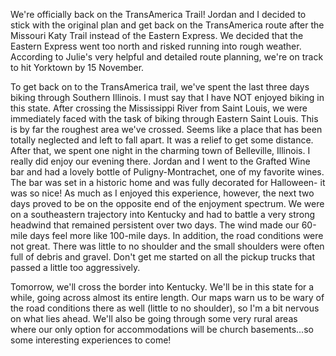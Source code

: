 We're officially back on the TransAmerica Trail!  Jordan and I decided to stick with the original plan and get back on the TransAmerica route after the Missouri Katy Trail instead of the Eastern Express.  We decided that the Eastern Express went too north and risked running into rough weather.  According to Julie's very helpful and detailed route planning, we're on track to hit Yorktown by 15 November.

To get back on to the TransAmerica trail, we've spent the last three days biking through Southern Illinois.  I must say that I have NOT enjoyed biking in this state.  After crossing the Mississippi River from Saint Louis, we were immediately faced with the task of biking through Eastern Saint Louis.  This is by far the roughest area we've crossed.  Seems like a place that has been totally neglected and left to fall apart.  It was a relief to get some distance.  After that, we spent one night in the charming town of Belleville, Illinois.  I really did enjoy our evening there.  Jordan and I went to the Grafted Wine bar and had a lovely bottle of Puligny-Montrachet, one of my favorite wines.  The bar was set in a historic home and was fully decorated for Halloween- it was so nice!  As much as I enjoyed this experience, however, the next two days proved to be on the opposite end of the enjoyment spectrum.  We were on a southeastern trajectory into Kentucky and had to battle a very strong headwind that remained persistent over two days.  The wind made our 60-mile days feel more like 100-mile days.  In addition, the road conditions were not great.  There was little to no shoulder and the small shoulders were often full of debris and gravel.  Don't get me started on all the pickup trucks that passed a little too aggressively.

Tomorrow, we'll cross the border into Kentucky.  We'll be in this state for a while, going across almost its entire length.  Our maps warn us to be wary of the road conditions there as well (little to no shoulder), so I'm a bit nervous on what lies ahead.  We'll also be going through some very rural areas where our only option for accommodations will be church basements...so some interesting experiences to come!
